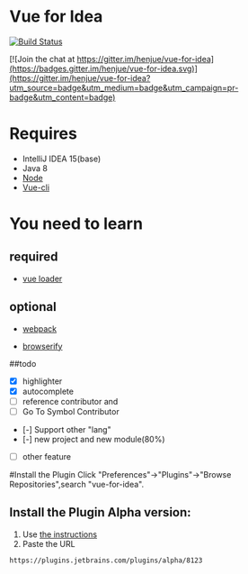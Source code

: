 # Vue for Idea

[![Build Status](https://travis-ci.org/henjue/vue-for-idea.svg?branch=develop)](https://travis-ci.org/henjue/vue-for-idea)

[![Join the chat at https://gitter.im/henjue/vue-for-idea](https://badges.gitter.im/henjue/vue-for-idea.svg)](https://gitter.im/henjue/vue-for-idea?utm_source=badge&utm_medium=badge&utm_campaign=pr-badge&utm_content=badge)

# Requires
* IntelliJ IDEA 15(base) 
* Java 8 
* [Node](https://nodejs.org)
* [Vue-cli](https://github.com/vuejs/vue-cli)

# You need to learn
## required
* [vue loader](http://vue-loader.vuejs.org/en/index.html)

## optional
* [webpack](http://webpack.github.io/docs/tutorials/getting-started/)

* [browserify](https://github.com/substack/node-browserify/wiki)

##todo
- [x] highlighter
- [x] autocomplete
- [ ] reference contributor and 
- [ ] Go To Symbol Contributor
- [-] Support other "lang"
- [-] new project and new module(80%)
- [ ] other feature

#Install the Plugin
 Click "Preferences"->"Plugins"->"Browse Repositories",search "vue-for-idea".
## Install the Plugin Alpha version:
1. Use [the instructions](https://www.jetbrains.com/help/idea/2016.1/managing-enterprise-plugin-repositories.html?origin=old_help)
2. Paste the URL 
```
https://plugins.jetbrains.com/plugins/alpha/8123
```
 
